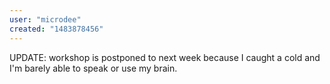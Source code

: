 ```yaml
---
user: "microdee"
created: "1483878456"
---
```


UPDATE: workshop is postponed to next week because I caught a cold and I'm barely able to speak or use my brain.

